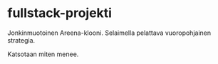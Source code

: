 # fullstack-projekti
Jonkinmuotoinen Areena-klooni. Selaimella pelattava vuoropohjainen strategia.

Katsotaan miten menee.